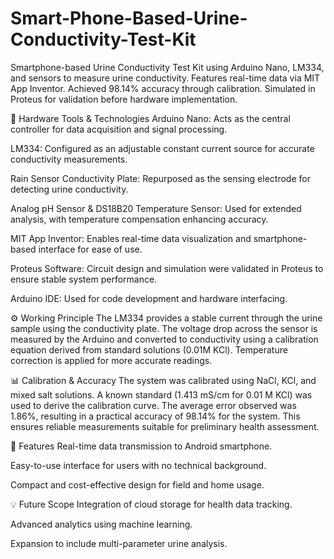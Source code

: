 # Smart-Phone-Based-Urine-Conductivity-Test-Kit
Smartphone-based Urine Conductivity Test Kit using Arduino Nano, LM334, and sensors to measure urine conductivity. Features real-time data via MIT App Inventor. Achieved 98.14% accuracy through calibration. Simulated in Proteus for validation before hardware implementation.


🔧 Hardware Tools & Technologies
Arduino Nano: Acts as the central controller for data acquisition and signal processing.

LM334: Configured as an adjustable constant current source for accurate conductivity measurements.

Rain Sensor Conductivity Plate: Repurposed as the sensing electrode for detecting urine conductivity.

Analog pH Sensor & DS18B20 Temperature Sensor: Used for extended analysis, with temperature compensation enhancing accuracy.

MIT App Inventor: Enables real-time data visualization and smartphone-based interface for ease of use.

Proteus Software: Circuit design and simulation were validated in Proteus to ensure stable system performance.

Arduino IDE: Used for code development and hardware interfacing.

⚙️ Working Principle
The LM334 provides a stable current through the urine sample using the conductivity plate. The voltage drop across the sensor is measured by the Arduino and converted to conductivity using a calibration equation derived from standard solutions (0.01M KCl). Temperature correction is applied for more accurate readings.

📊 Calibration & Accuracy
The system was calibrated using NaCl, KCl, and mixed salt solutions. A known standard (1.413 mS/cm for 0.01 M KCl) was used to derive the calibration curve. The average error observed was 1.86%, resulting in a practical accuracy of 98.14% for the system. This ensures reliable measurements suitable for preliminary health assessment.

📱 Features
Real-time data transmission to Android smartphone.

Easy-to-use interface for users with no technical background.

Compact and cost-effective design for field and home usage.

💡 Future Scope
Integration of cloud storage for health data tracking.

Advanced analytics using machine learning.

Expansion to include multi-parameter urine analysis.

